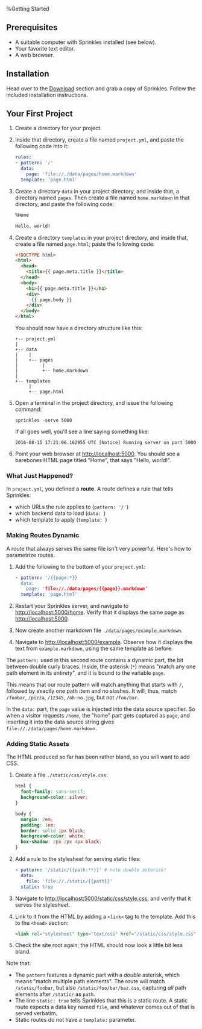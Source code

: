 %Getting Started

## Prerequisites

- A suitable computer with Sprinkles installed (see below).
- Your favorite text editor.
- A web browser.

## Installation

Head over to the [Download](/download) section and grab a copy of Sprinkles.
Follow the included installation instructions.

## Your First Project

1. Create a directory for your project.
2. Inside that directory, create a file named `project.yml`, and paste the
   following code into it:

    ```yaml
    rules:
    - pattern: '/'
      data:
        page: 'file://./data/pages/home.markdown'
      template: 'page.html'
    ```

3. Create a directory `data` in your project directory, and inside that, a
   directory named `pages`. Then create a file named `home.markdown` in that
   directory, and paste the following code:

    ```markdown
    %Home

    Hello, world!
    ```

4. Create a directory `templates` in your project directory, and inside that,
    create a file named `page.html`; paste the following code:

    ```html
    <!DOCTYPE html>
    <html>
      <head>
        <title>{{ page.meta.title }}</title>
      </head>
      <body>
        <h1>{{ page.meta.title }}</h1>
        <div>
          {{ page.body }}
        </div>
      </body>
    </html>
    ```

    You should now have a directory structure like this:

    ```
    +-- project.yml
    |
    +-- data
    |    |
    |    +-- pages
    |         |
    |         +-- home.markdown
    |
    +-- templates
         |
         +-- page.html
    ```

5. Open a terminal in the project directory, and issue the following command:

    ```
    sprinkles -serve 5000
    ```

    If all goes well, you'll see a line saying something like:

    ```
    2016-08-15 17:21:06.162955 UTC [Notice] Running server on port 5000
    ```

6. Point your web browser at [http://localhost:5000](http://localhost:5000).
    You should see a barebones HTML page titled "Home", that says "Hello,
    world!".

### What Just Happened?

In `project.yml`, you defined a **route**. A route defines a rule that tells
Sprinkles:

- which URLs the rule applies to (`pattern: '/'`)
- which backend data to load (`data: `)
- which template to apply (`template: `)

### Making Routes Dynamic

A route that always serves the same file isn't very powerful. Here's how to
parametrize routes.

1. Add the following to the bottom of your `project.yml`:

    ```yaml
    - pattern: '/{{page:*}}
      data:
        page: 'file://./data/pages/{{page}}.markdown'
      template: 'page.html'
    ```

2. Restart your Sprinkles server, and navigate to
    [http://localhost:5000/home](http://localhost:5000/home). Verify that it
    displays the same page as [http://localhost:5000](http://localhost:5000).

3. Now create another markdown file `./data/pages/example.markdown`.

4. Navigate to [http://localhost:5000/example](http://localhost:5000/example).
    Observe how it displays the text from `example.markdown`, using the same
    template as before.

The `pattern:` used in this second route contains a dynamic part, the bit
between double curly braces. Inside, the asterisk (`*`) means "match any one
path element in its entirety", and it is bound to the variable `page`.

This means that our route pattern will match anything that starts with `/`,
followed by exactly one path item and no slashes. It will, thus, match
`/foobar`, `/pizza`, `/12345`, `/oh-no.jpg`, but not `/foo/bar`.

In the `data:` part, the `page` value is injected into the data source
specifier. So when a visitor requests `/home`, the "home" part gets captured
as `page`, and inserting it into the data source string gives
`file://./data/pages/home.markdown`.

### Adding Static Assets

The HTML produced so far has been rather bland, so you will want to add CSS.

1. Create a file `./static/css/style.css`:

    ```css
    html {
      font-family: sans-serif;
      background-color: silver;
    }

    body {
      margin: 2em;
      padding: 1em;
      border: solid 1px black;
      background-color: white;
      box-shadow: 2px 2px 4px black;
    }
    ```

2. Add a rule to the stylesheet for serving static files:

    ```yaml
    - pattern: '/static/{{path:**}}' # note double asterisk!
      data:
        file: 'file://./static/{{path}}'
      static: true
    ```

3. Navigate to
    [http://localhost:5000/static/css/style.css](http://localhost:5000/static/css/style.css),
    and verify that it serves the stylesheet.

4. Link to it from the HTML by adding a `<link>` tag to the template. Add this
    to the `<head>` section:

    ```html
    <link rel="stylesheet" type="text/css" href="/static/css/style.css">
    ```

5. Check the site root again; the HTML should now look a little bit less
    bland.

Note that:

- The `pattern` features a dynamic part with a *double* asterisk, which means
  "match multiple path elements". The route will match `/static/foobar`, but
  also `/static/foo/bar/baz.css`, capturing *all* path elements after
  `/static/` as `path`.
- The line `static: true` tells Sprinkles that this is a static route.
  A static route expects a data key named `file`, and whatever comes out of
  that is served verbatim.
- Static routes do not have a `template:` parameter.
